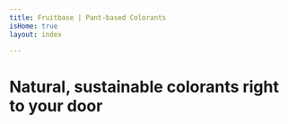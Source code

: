 ```yaml
---
title: Fruitbase | Pant-based Colorants
isHome: true
layout: index

---
```

# Natural, sustainable colorants right to your door
